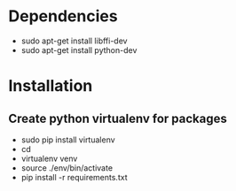 # Dependencies
* sudo apt-get install libffi-dev
* sudo apt-get install python-dev

# Installation
## Create python virtualenv for packages 
* sudo pip install virtualenv
* cd <project folder>
* virtualenv venv
* source ./env/bin/activate
* pip install -r requirements.txt

